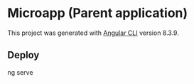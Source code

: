 # Microapp (Parent application)

This project was generated with [Angular CLI](https://github.com/angular/angular-cli) version 8.3.9.

## Deploy 

ng serve

